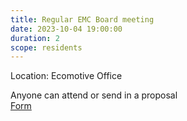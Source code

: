```yaml
---
title: Regular EMC Board meeting
date: 2023-10-04 19:00:00
duration: 2
scope: residents
---
```


Location: Ecomotive Office

Anyone can attend or send in a proposal  
[Form](https://www.the-yard.uk/residents/proposals/)
